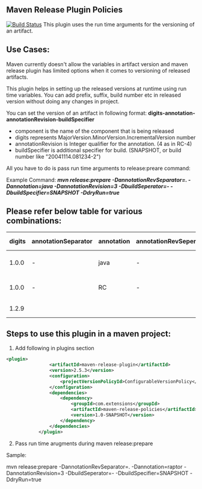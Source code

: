 Maven Release Plugin Policies
---

[![Build Status](https://travis-ci.org/Maven-Plugin-Ext/maven-release-policies?branch=master)](https://travis-ci.org/Maven-Plugin-Ext/maven-release-policies)
This plugin uses the run time arguments for the versioning of an artifact.

## Use Cases:

Maven currently doesn't allow the variables in artifact version and maven release plugin has limited options when it comes to versioning of released artifacts.

This plugin helps in setting up the released versions at runtime using run time variables. You can add prefix, suffix, build number etc in released version without doing any changes in project.


You can set the version of an artifact in following format:
**digits-annotation-annotationRevision-buildSpecifier**

- component is the name of the component that is being released
- digits represents  MajorVersion.MinorVersion.IncrementalVersion number
- annotationRevision is Integer qualifier for the annotation. (4 as in RC-4)
- buildSpecifier is additional specifier for build. (SNAPSHOT, or build number like "20041114.081234-2")

All you have to do is pass run time arguments to release:preare command:

Example Command:
***mvn release:prepare -DannotationRevSeparator=. -Dannotation=java -DannotationRevision=3 -DbuildSeperator=- -DbuildSpecifier=SNAPSHOT -DdryRun=true***

## Please refer below table for various combinations:

digits | annotationSeparator  | annotation | annotationRevSeperator | annotationRevision | buildSeperator | buildSpecifier | Released Version | SNAPSHOT Version
------------- | ------------- | ------------- | -------------| -------------| -------------| ------------- | -------------| -------------
1.0.0 | -  | java | - | 7 | - | SNAPSHOT | 1.0.0-java-7 | 1.0.0-java-8-SNAPSHOT
1.0.0 | -  | RC | - | 4 | - | SNAPSHOT | 1.0.0-RC-4 | 1.0.0-RC-5-SNAPSHOT
1.2.9 |		|	|	|	|	|	|1.2.9 | 1.2.10-SNAPSHOT


## Steps to use this plugin in a maven project:

1. Add following in plugins section

```xml
<plugin>
				<artifactId>maven-release-plugin</artifactId>
				<version>2.5.3</version>
				<configuration>
					<projectVersionPolicyId>ConfigurableVersionPolicy</projectVersionPolicyId>
				</configuration>
				<dependencies>
					<dependency>
						<groupId>com.extensions</groupId>
						<artifactId>maven-release-policies</artifactId>
						<version>1.0-SNAPSHOT</version>
					</dependency>
				</dependencies>
			</plugin>
```
2. Pass run time arugments during maven release:prepare

Sample:

mvn release:prepare -DannotationRevSeparator=. -Dannotation=raptor -DannotationRevision=3 -DbuildSeperator=- -DbuildSpecifier=SNAPSHOT -DdryRun=true
